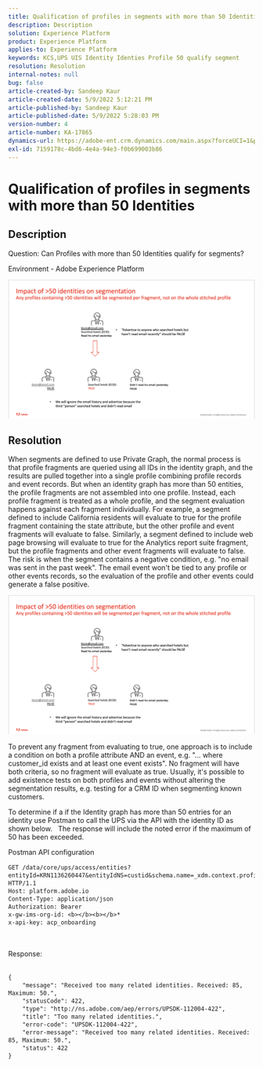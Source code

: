 ```yaml
---
title: Qualification of profiles in segments with more than 50 Identities
description: Description
solution: Experience Platform
product: Experience Platform
applies-to: Experience Platform
keywords: KCS,UPS UIS Identity Identies Profile 50 qualify segment
resolution: Resolution
internal-notes: null
bug: false
article-created-by: Sandeep Kaur
article-created-date: 5/9/2022 5:12:21 PM
article-published-by: Sandeep Kaur
article-published-date: 5/9/2022 5:28:03 PM
version-number: 4
article-number: KA-17865
dynamics-url: https://adobe-ent.crm.dynamics.com/main.aspx?forceUCI=1&pagetype=entityrecord&etn=knowledgearticle&id=28d49c2a-bbcf-ec11-a7b5-00224809c27a
exl-id: 7159178c-4bd6-4e4a-94e3-f0b699003b86
---
```

# Qualification of profiles in segments with more than 50 Identities

## Description


Question: Can Profiles with more than 50 Identities qualify for segments?

 Environment - Adobe Experience Platform



![](assets/___2ed49c2a-bbcf-ec11-a7b5-00224809c27a___.png)






## Resolution


When segments are defined to use Private Graph, the normal process is that profile fragments are queried using all IDs in the identity graph, and the results are pulled together into a single profile combining profile records and event records. But when an identity graph has more than 50 entities, the profile fragments are not assembled into one profile. Instead, each profile fragment is treated as a whole profile, and the segment evaluation happens against each fragment individually. For example, a segment defined to include California residents will evaluate to true for the profile fragment containing the state attribute, but the other profile and event fragments will evaluate to false. Similarly, a segment defined to include web page browsing will evaluate to true for the Analytics report suite fragment, but the profile fragments and other event fragments will evaluate to false. The risk is when the segment contains a negative condition, e.g. "no email was sent in the past week". The email event won't be tied to any profile or other events records, so the evaluation of the profile and other events could generate a false positive.

![](assets/6d02b7b2-cf7f-ec11-8d21-0022480aa950.png)

To prevent any fragment from evaluating to true, one approach is to include a condition on both a profile attribute AND an event, e.g. "... where customer_id exists and at least one event exists". No fragment will have both criteria, so no fragment will evaluate as true. Usually, it's possible to add existence tests on both profiles and events without altering the segmentation results, e.g. testing for a CRM ID when segmenting known customers.

To determine if a if the Identity graph has more than 50 entries for an identity use Postman to call the UPS via the API with the identity ID as shown below.   The response will include the noted error if the maximum of 50 has been exceeded.

Postman API configuration


```
GET /data/core/ups/access/entities?entityId=KRN1136260447&entityIdNS=custid&schema.name=_xdm.context.profile HTTP/1.1
Host: platform.adobe.io
Content-Type: application/json
Authorization: Bearer 
x-gw-ims-org-id: <b></b><b></b>*
x-api-key: acp_onboarding
```

<br><br>Response:<br><br>

```
{
    "message": "Received too many related identities. Received: 85, Maximum: 50.",
    "statusCode": 422,
    "type": "http://ns.adobe.com/aep/errors/UPSDK-112004-422",
    "title": "Too many related identities.",
    "error-code": "UPSDK-112004-422",
    "error-message": "Received too many related identities. Received: 85, Maximum: 50.",
    "status": 422
}
```
